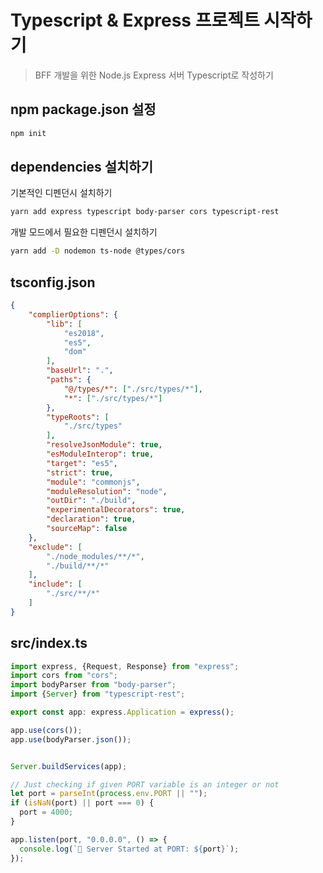 # Typescript & Express 프로젝트 시작하기  
> BFF 개발을 위한 Node.js Express 서버 Typescript로 작성하기

## npm package.json 설정
```bash
npm init
```

## dependencies 설치하기
기본적인 디펜던시 설치하기
```bash
yarn add express typescript body-parser cors typescript-rest
```
개발 모드에서 필요한 디펜던시 설치하기 
```bash
yarn add -D nodemon ts-node @types/cors
```

## tsconfig.json
```json
{
    "complierOptions": {
        "lib": [
            "es2018",
            "es5",
            "dom"
        ],
        "baseUrl": ".",
        "paths": {
            "@/types/*": ["./src/types/*"],
            "*": ["./src/types/*"]
        },
        "typeRoots": [
            "./src/types"
        ],
        "resolveJsonModule": true,
        "esModuleInterop": true,
        "target": "es5",
        "strict": true,
        "module": "commonjs",
        "moduleResolution": "node",
        "outDir": "./build",
        "experimentalDecorators": true,
        "declaration": true,
        "sourceMap": false
    },
    "exclude": [
        "./node_modules/**/*",
        "./build/**/*"
    ],
    "include": [
        "./src/**/*"
    ]
}
```

## src/index.ts
```ts
import express, {Request, Response} from "express";
import cors from "cors";
import bodyParser from "body-parser";
import {Server} from "typescript-rest";

export const app: express.Application = express();

app.use(cors());
app.use(bodyParser.json());


Server.buildServices(app);

// Just checking if given PORT variable is an integer or not
let port = parseInt(process.env.PORT || "");
if (isNaN(port) || port === 0) {
  port = 4000;
}

app.listen(port, "0.0.0.0", () => {
  console.log(`🚀 Server Started at PORT: ${port}`);
});
```
